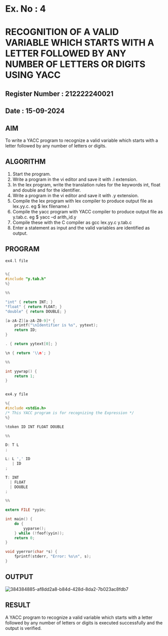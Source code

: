 # Ex. No : 4	
# RECOGNITION OF A VALID VARIABLE WHICH STARTS WITH A LETTER FOLLOWED BY ANY NUMBER OF LETTERS OR DIGITS USING YACC
## Register Number : 212222240021
## Date : 15-09-2024

## AIM   
To write a YACC program to recognize a valid variable which starts with a letter followed by any number of letters or digits.

## ALGORITHM
1.	Start the program.
2.	Write a program in the vi editor and save it with .l extension.
3.	In the lex program, write the translation rules for the keywords int, float and double and for the identifier.
4.	Write a program in the vi editor and save it with .y extension.
5.	Compile the lex program with lex compiler to produce output file as lex.yy.c. eg $ lex filename.l
6.	Compile the yacc program with YACC compiler to produce output file as y.tab.c. eg $ yacc –d arith_id.y
7.	Compile these with the C compiler as gcc lex.yy.c y.tab.c
8.	Enter a statement as input and the valid variables are identified as output.

## PROGRAM
```c
ex4.l file


%{
#include "y.tab.h"
%}

%%

"int" { return INT; }
"float" { return FLOAT; }
"double" { return DOUBLE; }

[a-zA-Z][a-zA-Z0-9]* {
    printf("\nIdentifier is %s", yytext);
    return ID;
}

. { return yytext[0]; }

\n { return '\\n'; }

%%

int yywrap() {
    return 1;
}


ex4.y file

%{
#include <stdio.h>
/* This YACC program is for recognizing the Expression */
%}

%token ID INT FLOAT DOUBLE

%%

D: T L
;

L: L ',' ID
   | ID
;

T: INT
  | FLOAT
  | DOUBLE
;

%%

extern FILE *yyin;

int main() {
    do {
        yyparse();
    } while (!feof(yyin));
    return 0;
}

void yyerror(char *s) {
    fprintf(stderr, "Error: %s\n", s);
}
```
## OUTPUT

![384384885-af8dd2a8-b84d-428d-8da2-7b023ac8fdb7](https://github.com/user-attachments/assets/3eec61cc-d4b5-4b81-abe1-0e2f539da10b)

## RESULT
A  YACC program to recognize a valid variable which starts with a letter followed by any number of letters or digits is executed successfully and the output is verified.


